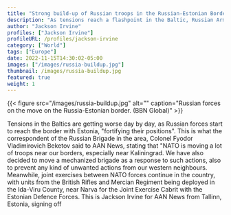 ```yaml
---
title: "Strong build-up of Russian troops in the Russian-Estonian Border"
description: "As tensions reach a flashpoint in the Baltic, Russian Armed Forces are starting to accumulate in the border near Estonia and the city of Narva."
author: "Jackson Irvine"
profiles: ["Jackson Irvine"]
profileURL: /profiles/jackson-irvine
category: ["World"]
tags: ["Europe"]
date: 2022-11-15T14:30:02-05:00
images: ["/images/russia-buildup.jpg"]
thumbnail: /images/russia-buildup.jpg
featured: true
weight: 1
---
```


{{< figure src="/images/russia-buildup.jpg" alt="" caption="Russian forces on the move on the Russia-Estonian border. (BBN Global)" >}}

Tensions in the Baltics are getting worse day by day, as Russian forces start to reach the border with Estonia, "fortifying their positions". This is what the correspondent of the Russian Brigade in the area, Colonel Fyodor Vladimirovich Beketov said to AAN News, stating that "NATO is moving a lot of troops near our borders, especially near Kaliningrad. We have also decided to move a mechanized brigade as a response to such actions, also to prevent any kind of unwanted actions from our western neighbours. Meanwhile, joint exercises between NATO forces continue in the country, with units from the British Rifles and Mercian Regiment being deployed in the Ida-Viru County, near Narva for the Joint Exercise Cabrit with the Estonian Defence Forces. This is Jackson Irvine for AAN News from Tallinn, Estonia, signing off
